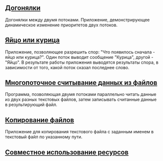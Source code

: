 ## **[Догонялки](https://github.com/methaqualonum/Thread/tree/master/src/ru/svs/thread/catchUp)**
Догонялки между двумя потоками.
Приложение, демонстрирующее динамическое изменение приоритетов двух потоков.

## **[Яйцо или курица](https://github.com/methaqualonum/Thread/tree/master/src/ru/svs/thread/eggOrChicken)**
Приложение, позволяющее разрешить спор: "Что появилось сначала - яйцо или курица?". Один поток выводит сообщение "Курица", другой - "Яйцо". В результате работы приложения выводятся результаты спора, в зависимости от того, какой поток сказал последнее слово.

## **[Многопоточное считывание данных из файлов](https://github.com/methaqualonum/Thread/tree/master/src/ru/svs/thread/readThreads)**
Программа, позволяющая двумя потоками параллельно читать данные из двух разных текстовых файлов, затем записывать считанные данные в результирующий файл. 

## **[Копирование файлов](https://github.com/methaqualonum/Thread/tree/master/src/ru/svs/thread/copyFiles)**
Приложение для копирования текстового файла с заданным именем в текстовый файл по указанному пути.

## **[Совместное использование ресурсов](https://github.com/methaqualonum/Thread/tree/master/src/ru/svs/thread/Resources)**
